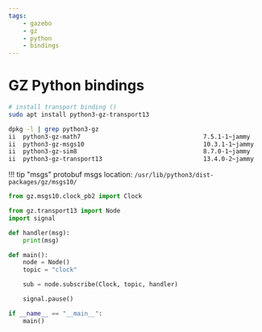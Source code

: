 ```yaml
---
tags:
    - gazebo
    - gz
    - python
    - bindings
---
```


# GZ Python bindings

```bash
# install transport binding ()
sudo apt install python3-gz-transport13
```


```bash title="check bindings installed"
dpkg -l | grep python3-gz
ii  python3-gz-math7                                  7.5.1-1~jammy                           amd64        Gazebo Math Library - Python3 bindings
ii  python3-gz-msgs10                                 10.3.1-1~jammy                          amd64        Set of message definitions used by robotics apps - Dev files
ii  python3-gz-sim8                                   8.7.0-1~jammy                           amd64        Gazebo Sim classes and functions for robot apps - Development files
ii  python3-gz-transport13                            13.4.0-2~jammy                          amd64        Gazebo transport Library - Python3 bindings
```

!!! tip "msgs"
    protobuf msgs location: `/usr/lib/python3/dist-packages/gz/msgs10/` 


```python
from gz.msgs10.clock_pb2 import Clock

from gz.transport13 import Node
import signal

def handler(msg):
    print(msg)

def main():
    node = Node()
    topic = "clock"

    sub = node.subscribe(Clock, topic, handler)

    signal.pause()

if __name__ == "__main__":
    main()
```
     